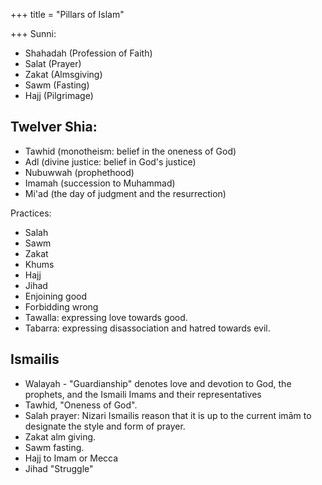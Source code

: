 +++
title = "Pillars of Islam"

+++
Sunni:

- Shahadah (Profession of Faith)
- Salat (Prayer)
- Zakat (Almsgiving)
- Sawm (Fasting)
- Hajj (Pilgrimage)

## Twelver Shia:

- Tawhid (monotheism: belief in the oneness of God)
- Adl (divine justice: belief in God's justice)
- Nubuwwah (prophethood)
- Imamah (succession to Muhammad)
- Mi'ad (the day of judgment and the resurrection)

Practices:

- Salah
- Sawm
- Zakat
- Khums
- Hajj
- Jihad
- Enjoining good
- Forbidding wrong
- Tawalla: expressing love towards good.
- Tabarra: expressing disassociation and hatred towards evil.

## Ismailis
- Walayah - "Guardianship" denotes love and devotion to God, the prophets, and the Ismaili Imams and their representatives
- Tawhid, "Oneness of God".
- Salah prayer: Nizari Ismailis reason that it is up to the current imām to designate the style and form of prayer.
- Zakat alm giving.
- Sawm fasting.
- Hajj to Imam or Mecca
- Jihad "Struggle"

